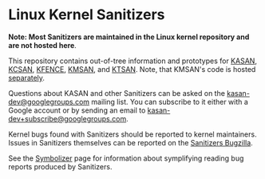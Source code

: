 Linux Kernel Sanitizers
=======================

**Note: Most Sanitizers are maintained in the Linux kernel repository and are not hosted here**.

This repository contains out-of-tree information and prototypes for [KASAN](/KASAN.md), [KCSAN](/KCSAN.md), [KFENCE](/KFENCE.md), [KMSAN](/KMSAN.md), and [KTSAN](/KTSAN.md).
Note, that KMSAN's code is hosted [separately](https://github.com/google/kmsan).

Questions about KASAN and other Sanitizers can be asked on the [kasan-dev@googlegroups.com](https://groups.google.com/forum/#!forum/kasan-dev) mailing list.
You can subscribe to it either with a Google account or by sending an email to kasan-dev+subscribe@googlegroups.com.

Kernel bugs found with Sanitizers should be reported to kernel maintainers.
Issues in Sanitizers themselves can be reported on the [Sanitizers Bugzilla](https://bugzilla.kernel.org/buglist.cgi?component=Sanitizers&product=Memory%20Management&resolution=---).

See the [Symbolizer](/SYMBOLIZER.md) page for information about symplifying reading bug reports produced by Sanitizers.
